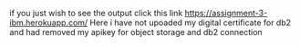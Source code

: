 if you just wish to see the output click this link https://assignment-3-ibm.herokuapp.com/
Here i have not upoaded my digital certificate for db2 and had removed my apikey for object storage and db2 connection
